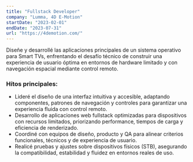```yaml
---
title: "Fullstack Developer"
company: "Lumma, 4D E-Motion"
startDate: "2023-02-01"
endDate: "2023-07-31"
url: "https://4demotion.com/"
---
```


Diseñe y desarrollé las aplicaciones principales de un sistema operativo para Smart TVs, enfrentando el desafío técnico de construir una experiencia de usuario óptima en entornos de hardware limitado y con navegación espacial mediante control remoto.

### Hítos principales:

- Lideré el diseño de una interfaz intuitiva y accesible, adaptando componentes, patrones de navegación y controles para garantizar una experiencia fluida con control remoto.
- Desarrollo de aplicaciones web fullstack optimizadas para dispositivos con recursos limitados, priorizando performance, tiempos de carga y eficiencia de renderizado.
- Coordiné con equipos de diseño, producto y QA para alinear criterios funcionales, técnicos y de experiencia de usuario.
- Realicé pruebas y ajustes sobre dispositivos físicos (STB), asegurando la compatibilidad, estabilidad y fluidez en entornos reales de uso.

